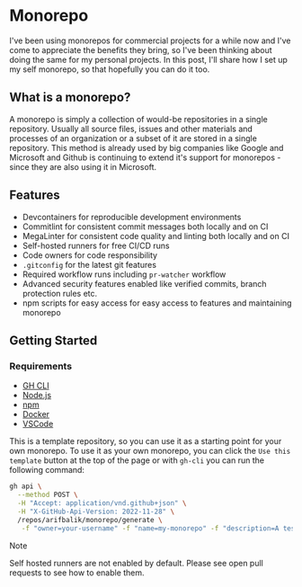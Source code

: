 # Monorepo

I've been using monorepos for commercial projects for a while now and I've come to appreciate the benefits they bring, so I've been thinking about doing the same for my personal projects.  In this post, I'll share how I set up my self monorepo, so that hopefully you can do it too.

## What is a monorepo?

A monorepo is simply a collection of would-be repositories in a single repository. Usually all source files, issues and other materials and processes of an organization or a subset of it are stored in a single repository. This method is already used by big companies like Google and Microsoft and Github is continuing to extend it's support for monorepos -since they are also using it in Microsoft.

## Features

- Devcontainers for reproducible development environments
- Commitlint for consistent commit messages both locally and on CI
- MegaLinter for consistent code quality and linting both locally and on CI
- Self-hosted runners for free CI/CD runs
- Code owners for code responsibility
- `.gitconfig` for the latest git features
- Required workflow runs including `pr-watcher` workflow
- Advanced security features enabled like verified commits, branch protection rules etc.
- npm scripts for easy access for easy access to features and maintaining monorepo

## Getting Started

### Requirements

- [GH CLI](https://cli.github.com/)
- [Node.js](https://nodejs.org/en/)
- [npm](https://www.npmjs.com/)
- [Docker](https://www.docker.com/)
- [VSCode](https://code.visualstudio.com/)

This is a template repository, so you can use it as a starting point for your own monorepo. To use it as your own monorepo, you can click the `Use this template` button at the top of the page or with `gh-cli` you can run the following command:

```bash
gh api \
  --method POST \
  -H "Accept: application/vnd.github+json" \
  -H "X-GitHub-Api-Version: 2022-11-28" \
  /repos/arifbalik/monorepo/generate \
   -f "owner=your-username" -f "name=my-monorepo" -f "description=A test with monorepos"
```

> [!NOTE]
> Self hosted runners are not enabled by default. Please see open pull requests to see how to enable them.
